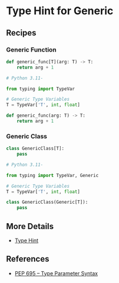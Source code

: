 # Type Hint for Generic

## Recipes

### Generic Function

```python
def generic_func[T](arg: T) -> T:
    return arg + 1
```

```python
# Python 3.11-

from typing import TypeVar

# Generic Type Variables
T = TypeVar['T', int, float]

def generic_func(arg: T) -> T:
    return arg + 1
```

### Generic Class

```python
class GenericClass[T]:
    pass
```

```python
# Python 3.11-

from typing import TypeVar, Generic

# Generic Type Variables
T = TypeVar['T', int, float]

class GenericClass(Generic[T]):
    pass
```

## More Details

- [Type Hint](type_hint)

## References

- [PEP 695 – Type Parameter Syntax](https://peps.python.org/pep-0695/)
